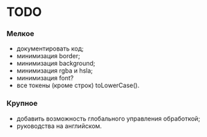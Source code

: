 # TODO

### Мелкое

* документировать код;
* минимизация border;
* минимизация background;
* минимизация rgba и hsla;
* минимизация font?
* все токены (кроме строк) toLowerCase().

### Крупное

* добавить возможность глобального управления обработкой;
* руководства на английском.
